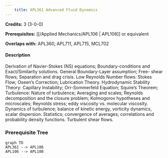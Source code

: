 ```yaml
---
    title: APL361 Advanced Fluid Dynamics
---
```

**Credits:** 3 (3-0-0)



**Prerequisites:** [[/Applied Mechanics/APL106 | APL106]] or equivalent

**Overlaps with:** APL360, APL711, APL715, MCL702

#### Description 
Derivation of Navier-Stokes (NS) equations; Boundary-conditions and Exact/Similarity solutions. General Boundary-Layer assumption; Free- shear flows; Separation and drag crisis. Low Reynolds Number flows: Stokes Flow; Oseen’s Correction; Lubrication Theory. Hydrodynamic Stability Theory: Capillary Instability; Orr-Sommerfeld Equation; Squire’s Theorem; Turbulence: Nature of turbulence; Averaging and scales; Reynolds decomposition and the closure problem; Kolmogorov hypotheses and microscales; Reynolds stress; eddy viscosity vs. molecular viscosity. Dynamics of turbulence; balance of kinetic energy, vorticity dynamics, scalar dispersion. Statistics; convergence of averages; correlations and probability density functions. Turbulent shear flows.

### Prerequisite Tree

```mermaid
graph TD
APL361 --> APL106
APL106 --> APL100
```